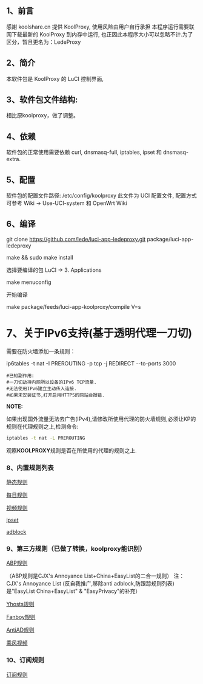 
## 1、前言
感謝 koolshare.cn 提供 KoolProxy, 使用风险由用户自行承担
本程序运行需要联网下载最新的 KoolProxy 到内存中运行, 也正因此本程序大小可以忽略不计.为了区分，暂且更名为：LedeProxy

## 2、简介
本软件包是 KoolProxy 的 LuCI 控制界面,

## 3、软件包文件结构:
 相比原koolproxy，做了调整。

## 4、依赖
软件包的正常使用需要依赖 curl, dnsmasq-full, iptables, ipset 和 dnsmasq-extra.

## 5、配置
软件包的配置文件路径: /etc/config/koolproxy
此文件为 UCI 配置文件, 配置方式可参考 Wiki -> Use-UCI-system 和 OpenWrt Wiki

## 6、编译
git clone https://github.com/lede/luci-app-ledeproxy.git package/luci-app-ledeproxy

make && sudo make install

选择要编译的包 LuCI -> 3. Applications 

make menuconfig

开始编译

make package/feeds/luci-app-koolproxy/compile V=s

# 7、关于IPv6支持(基于透明代理一刀切)
需要在防火墙添加一条规则：

ip6tables -t nat -I PREROUTING -p tcp -j REDIRECT --to-ports 3000

```
#已知副作用:
#一刀切劫持内网所以设备的IPv6 TCP流量.
#无法使用IPv6建立主动传入连接.
#如果未安装证书,打开启用HTTPS的网站会报错.
```

**NOTE:**

如果出现国外流量无法去广告(IPv4),请修改所使用代理的防火墙规则,必须让KP的规则在代理规则之上,检测命令:

``` bash
iptables -t nat -L PREROUTING
```

观察**KOOLPROXY**规则是否在所使用的代理的规则之上.

### 8、内置规则列表

[静态规则](https://gitee.com/ledewrt/ledeproxyrule/raw/master/rules/koolproxy.txt)

[每日规则](https://gitee.com/ledewrt/ledeproxyrule/raw/master/rules/daily.txt)

[视频规则](https://gitee.com/ledewrt/ledeproxyrule/raw/master/rules/kp.dat)

[ipset](https://gitee.com/ledewrt/ledeproxyrule/raw/master/ipsetadblock/koolproxy_ipset.conf)

[adblock](https://gitee.com/ledewrt/ledeproxyrule/raw/master/ipsetadblock/dnsmasq.adblock)

### 9、第三方规则（已做了转换，koolproxy能识别）

[ABP规则](https://gitee.com/ledewrt/ledeproxyrule/raw/master/rules/easylistchina.txt) 

（ABP规则是CJX's Annoyance List+China+EasyList的二合一规则） 注：CJX's Annoyance List (反自我推广,移除anti adblock,防跟踪规则列表)是"EasyList China+EasyList" & "EasyPrivacy"的补充）

[Yhosts规则](https://gitee.com/ledewrt/ledeproxyrule/raw/master/rules/yhosts.txt)

[Fanboy规则](https://ledewrt.coding.net/p/ledeproxy/d/rulebin/git/raw/master/rules/fanboy.txt)

[AntiAD规则](https://gitee.com/ledewrt/ledeproxyrule/raw/master/rules/antiad.txt)

[乘风视频](https://gitee.com/ledewrt/ledeproxyrule/raw/master/rules/mv.txt)

### 10、订阅规则

[订阅规则](https://gitee.com/ledewrt/ledeproxyrule/raw/master/rules/kpr_our_rule.txt)

